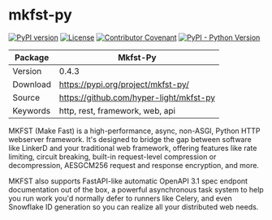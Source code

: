 # <b> mkfst-py </b>
[![PyPI version](https://img.shields.io/pypi/v/mkfst?color=blue)](https://pypi.org/project/mkfst/)
[![License](https://img.shields.io/github/license/hyper-light/mkfst-py)](https://github.com/hyper-light/mkfst-py/blob/main/LICENSE)
[![Contributor Covenant](https://img.shields.io/badge/Contributor%20Covenant-2.1-4baaaa.svg)](https://github.com/hyper-light/mkfst-py/blob/main/CODE_OF_CONDUCT.md)
[![PyPI - Python Version](https://img.shields.io/pypi/pyversions/mkfst?color=red)](https://pypi.org/project/mkfst/)


| Package     | Mkfst-Py                                                        |
| ----------- | -----------                                                     |
| Version     | 0.4.3                                                           |
| Download    | https://pypi.org/project/mkfst-py/                              | 
| Source      | https://github.com/hyper-light/mkfst-py                         |
| Keywords    | http, rest, framework, web, api                                 |

MKFST (Make Fast) is a high-performance, async, non-ASGI, Python HTTP webserver framework. It's designed to bridge the gap between software like LinkerD and your traditional web framework, offering features like rate limiting, circuit breaking, built-in request-level compression or decompression, AESGCM256 request and response encryption, and more.

MKFST also supports FastAPI-like automatic OpenAPI 3.1 spec endpont documentation out of the box, a powerful asynchronous task system to help you run work you'd normally defer to runners like Celery, and even Snowflake ID generation so you can realize all your distributed web needs.
